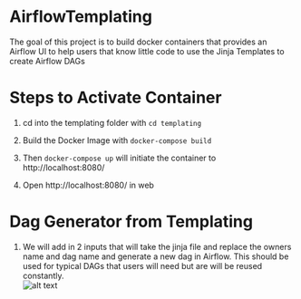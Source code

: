 # AirflowTemplating
The goal of this project is to build docker containers that provides an Airflow UI to help users that know little code to use the Jinja Templates to create Airflow DAGs

# Steps to Activate Container
1. cd into the templating folder with `cd templating`

2. Build the Docker Image with `docker-compose build`

3. Then `docker-compose up` will initiate the container to http://localhost:8080/

4. Open http://localhost:8080/ in web

# Dag Generator from Templating

1. We will add in 2 inputs that will take the jinja file and replace the owners name and dag name and generate a new dag in Airflow.  This should be used for typical DAGs that users will need but are will be reused constantly.  
![alt text](images/template_inputs.jpg)